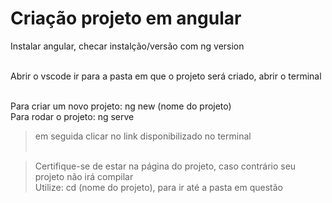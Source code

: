 # Criação projeto em angular

Instalar angular, checar instalção/versão com ng version<br><br>

Abrir o vscode ir para a pasta em que o projeto será criado, abrir o terminal<br><br>

Para criar um novo projeto: ng new (nome do projeto)<br>
Para rodar o projeto: ng serve<br>
  >em seguida clicar no link disponibilizado no terminal<br><br>
  
  >Certifique-se de estar na página do projeto, caso contrário seu projeto não irá compilar<br>
  >Utilize: cd (nome do projeto), para ir até a pasta em questão<br>
  
  
